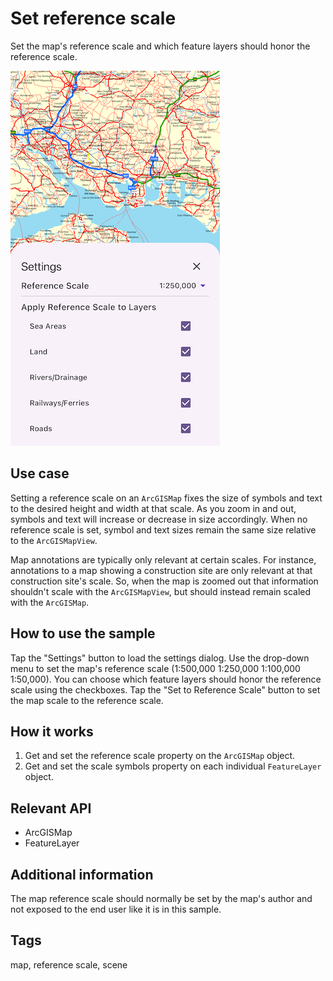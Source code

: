 # Set reference scale

Set the map's reference scale and which feature layers should honor the reference scale.

![Image of set reference scale](set_reference_scale.png)

## Use case

Setting a reference scale on an `ArcGISMap` fixes the size of symbols and text to the desired height and width at that scale. As you zoom in and out, symbols and text will increase or decrease in size accordingly. When no reference scale is set, symbol and text sizes remain the same size relative to the `ArcGISMapView`.

Map annotations are typically only relevant at certain scales. For instance, annotations to a map showing a construction site are only relevant at that construction site's scale. So, when the map is zoomed out that information shouldn't scale with the `ArcGISMapView`, but should instead remain scaled with the `ArcGISMap`.

## How to use the sample

Tap the "Settings" button to load the settings dialog. Use the drop-down menu to set the map's reference scale (1:500,000 1:250,000 1:100,000 1:50,000). You can choose which feature layers should honor the reference scale using the checkboxes. Tap the "Set to Reference Scale" button to set the map scale to the reference scale.

## How it works

1. Get and set the reference scale property on the `ArcGISMap` object.
2. Get and set the scale symbols property on each individual `FeatureLayer` object.

## Relevant API

* ArcGISMap
* FeatureLayer

## Additional information

The map reference scale should normally be set by the map's author and not exposed to the end user like it is in this sample.

## Tags

map, reference scale, scene
